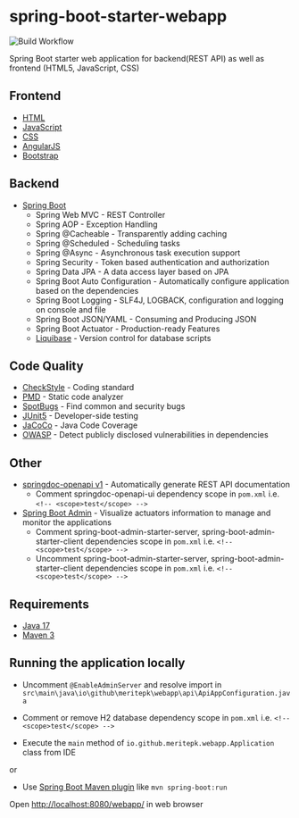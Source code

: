 # spring-boot-starter-webapp

![Build Workflow](https://github.com/mohsin-naroo/spring-boot-starter-webapp/actions/workflows/maven-build.yml/badge.svg)

Spring Boot starter web application for backend(REST API) as well as frontend (HTML5, JavaScript, CSS)

## Frontend

- [HTML](https://www.w3schools.com/html/)
- [JavaScript](https://www.w3schools.com/js/)
- [CSS](https://www.w3schools.com/css/)
- [AngularJS](https://www.w3schools.com/angular/)
- [Bootstrap](https://www.w3schools.com/bootstrap5/)

## Backend

- [Spring Boot](https://start.spring.io/)
    - Spring Web MVC - REST Controller
    - Spring AOP - Exception Handling
    - Spring @Cacheable - Transparently adding caching
    - Spring @Scheduled - Scheduling tasks
    - Spring @Async - Asynchronous task execution support 
    - Spring Security - Token based authentication and authorization
    - Spring Data JPA - A data access layer based on JPA
    - Spring Boot Auto Configuration - Automatically configure application based on the dependencies
    - Spring Boot Logging - SLF4J, LOGBACK, configuration and logging on console and file
    - Spring Boot JSON/YAML - Consuming and Producing JSON
    - Spring Boot Actuator - Production-ready Features
    - [Liquibase](https://docs.liquibase.com/change-types/home.html) - Version control for database scripts

## Code Quality

- [CheckStyle](https://checkstyle.sourceforge.io/) - Coding standard
- [PMD](https://pmd.github.io/) - Static code analyzer
- [SpotBugs](https://spotbugs.github.io/) - Find common and security bugs
- [JUnit5](https://www.baeldung.com/junit-5) - Developer-side testing
- [JaCoCo](https://www.eclemma.org/jacoco/trunk/index.html) - Java Code Coverage
- [OWASP](https://cheatsheetseries.owasp.org/IndexTopTen.html) - Detect publicly disclosed vulnerabilities in dependencies

## Other

- [springdoc-openapi v1](https://springdoc.org/v1/) - Automatically generate REST API documentation
    - Comment springdoc-openapi-ui dependency scope in `pom.xml` i.e. `<!-- <scope>test</scope> -->`
- [Spring Boot Admin](https://docs.spring-boot-admin.com/2.7.11/) - Visualize actuators information to manage and monitor the applications
    - Comment spring-boot-admin-starter-server, spring-boot-admin-starter-client dependencies scope in `pom.xml` i.e. `<!-- <scope>test</scope> -->`
    - Uncomment spring-boot-admin-starter-server, spring-boot-admin-starter-client dependencies scope in `pom.xml` i.e. `<!-- <scope>test</scope> -->`

## Requirements

- [Java 17](https://www.oracle.com/pk/java/technologies/downloads/#java17)
- [Maven 3](https://maven.apache.org)

## Running the application locally

- Uncomment `@EnableAdminServer` and resolve import in `src\main\java\io\github\meritepk\webapp\api\ApiAppConfiguration.java`

- Comment or remove H2 database dependency scope in `pom.xml` i.e. `<!-- <scope>test</scope> -->`

- Execute the `main` method of `io.github.meritepk.webapp.Application` class from IDE

or

- Use [Spring Boot Maven plugin](https://docs.spring.io/spring-boot/docs/current/reference/html/build-tool-plugins-maven-plugin.html) like `mvn spring-boot:run`

Open [http://localhost:8080/webapp/](http://localhost:8080/webapp/) in web browser
